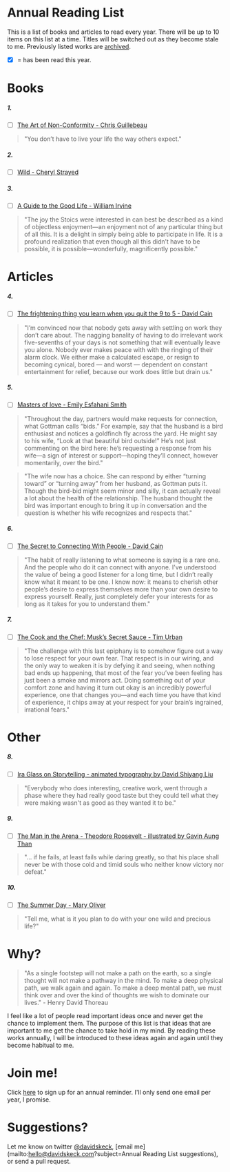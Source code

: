 Annual Reading List
===================

This is a list of books and articles to read every year. There will be up to 10 items on this list at a time. Titles will be switched out as they become stale to me. Previously listed works are [archived](/archive.md).

- [x] = has been read this year.

Books
=====
##### 1.
- [ ] [The Art of Non-Conformity - Chris Guillebeau](http://chrisguillebeau.com/books/)

> "You don’t have to live your life the way others expect."

##### 2.
- [ ] [Wild - Cheryl Strayed](http://www.cherylstrayed.com/wild_108676.htm)

##### 3.
- [ ] [A Guide to the Good Life - William Irvine](http://ecbiz147.inmotionhosting.com/~n1stce12/williambirvine.com/Guide.html)

> "The joy the Stoics were interested in can best be described as a kind of objectless enjoyment—an enjoyment not of any particular thing but of all this. It is a delight in simply being able to participate in life. It is a profound realization that even though all this didn’t have to be possible, it is possible—wonderfully, magnificently possible."

Articles
========
##### 4.
- [ ] [The frightening thing you learn when you quit the 9 to 5 - David Cain](http://www.raptitude.com/2014/04/quitting-the-9-to-5/)

> "I’m convinced now that nobody gets away with settling on work they don’t care about. The nagging banality of having to do irrelevant work five-sevenths of your days is not something that will eventually leave you alone. Nobody ever makes peace with with the ringing of their alarm clock. We either make a calculated escape, or resign to becoming cynical, bored — and worst — dependent on constant entertainment for relief, because our work does little but drain us."

##### 5.
- [ ] [Masters of love - Emily Esfahani Smith](http://www.theatlantic.com/health/archive/2014/06/happily-ever-after/372573/)

> "Throughout the day, partners would make requests for connection, what Gottman calls “bids.” For example, say that the husband is a bird enthusiast and notices a goldfinch fly across the yard. He might say to his wife, “Look at that beautiful bird outside!” He’s not just commenting on the bird here: he’s requesting a response from his wife—a sign of interest or support—hoping they’ll connect, however momentarily, over the bird."

> "The wife now has a choice. She can respond by either “turning toward” or “turning away” from her husband, as Gottman puts it. Though the bird-bid might seem minor and silly, it can actually reveal a lot about the health of the relationship. The husband thought the bird was important enough to bring it up in conversation and the question is whether his wife recognizes and respects that."

##### 6.
- [ ] [The Secret to Connecting With People - David Cain](http://www.raptitude.com/2009/04/the-secret-to-connecting-with-people/)

> "The habit of really listening to what someone is saying is a rare one.  And the people who do it can connect with anyone.  I’ve understood the value of being a good listener for a long time, but I didn’t really know what it meant to be one.  I know now: it means to cherish other people’s desire to express themselves more than your own desire to express yourself. Really, just completely defer your interests for as long as it takes for you to understand them."

##### 7.
- [ ] [The Cook and the Chef: Musk’s Secret Sauce - Tim Urban](http://waitbutwhy.com/2015/11/the-cook-and-the-chef-musks-secret-sauce.html)

> "The challenge with this last epiphany is to somehow figure out a way to lose respect for your own fear. That respect is in our wiring, and the only way to weaken it is by defying it and seeing, when nothing bad ends up happening, that most of the fear you’ve been feeling has just been a smoke and mirrors act. Doing something out of your comfort zone and having it turn out okay is an incredibly powerful experience, one that changes you—and each time you have that kind of experience, it chips away at your respect for your brain’s ingrained, irrational fears."

Other
=====

##### 8.
- [ ] [Ira Glass on Storytelling - animated typography by David Shiyang Liu](https://vimeo.com/24715531)

> "Everybody who does interesting, creative work, went through a phase where they had really good taste but they could tell what they were making wasn't as good as they wanted it to be."

##### 9.
- [ ] [The Man in the Arena - Theodore Roosevelt - illustrated by Gavin Aung Than](http://zenpencils.com/comic/theodore-roosevelt-the-man-in-the-arena/)

> "... if he fails, at least fails while daring greatly, so that his place shall never be with those cold and timid souls who neither know victory nor defeat."

##### 10.
- [ ] [The Summer Day - Mary Oliver](http://www.loc.gov/poetry/180/133.html)

> "Tell me, what is it you plan to do
with your one wild and precious life?"

Why?
====

> "As a single footstep will not make a path on the earth, so a single thought will not make a pathway in the mind. To make a deep physical path, we walk again and again. To make a deep mental path, we must think over and over the kind of thoughts we wish to dominate our lives." - Henry David Thoreau

I feel like a lot of people read important ideas once and never get the chance to implement them. The purpose of this list is that ideas that are important to me get the chance to take hold in my mind. By reading these works annually, I will be introduced to these ideas again and again until they become habitual to me.

Join me!
=======
Click [here](http://davidskeck.com/index.php/annual-reading-list-subscriber-signup/) to sign up for an annual reminder. I'll only send one email per year, I promise.

Suggestions?
============
Let me know on twitter [@davidskeck](https://twitter.com/davidskeck), [email me](mailto:hello@davidskeck.com?subject=Annual Reading List suggestions), or send a pull request.
